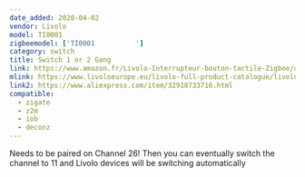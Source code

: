 ```yaml
---
date_added: 2020-04-02
vendor: Livolo
model: TI0001
zigbeemodel: ['TI0001          ']
category: switch 
title: Switch 1 or 2 Gang
link: https://www.amazon.fr/Livolo-Interrupteur-bouton-tactile-Zigbee/dp/B07VX5TV3G
mlink: https://www.livoloeurope.eu/livolo-full-product-catalogue/livolo-zigbee-touch-light-switches
link2: https://www.aliexpress.com/item/32918733716.html
compatible: 
  - zigate
  - z2m
  - iob
  - deconz
---
```

Needs to be paired on Channel 26!
Then you can eventually switch the channel to 11 and Livolo devices will be switching automatically
